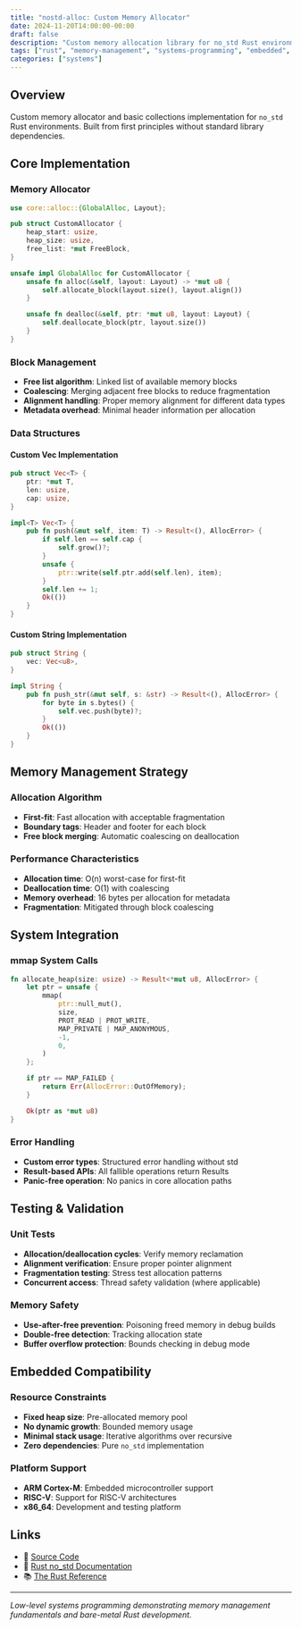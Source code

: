 ```yaml
---
title: "nostd-alloc: Custom Memory Allocator"
date: 2024-11-20T14:00:00-00:00
draft: false
description: "Custom memory allocation library for no_std Rust environments"
tags: ["rust", "memory-management", "systems-programming", "embedded", "no-std"]
categories: ["systems"]
---
```


## Overview

Custom memory allocator and basic collections implementation for `no_std` Rust
environments. Built from first principles without standard library dependencies.

## Core Implementation

### Memory Allocator

```rust
use core::alloc::{GlobalAlloc, Layout};

pub struct CustomAllocator {
    heap_start: usize,
    heap_size: usize,
    free_list: *mut FreeBlock,
}

unsafe impl GlobalAlloc for CustomAllocator {
    unsafe fn alloc(&self, layout: Layout) -> *mut u8 {
        self.allocate_block(layout.size(), layout.align())
    }

    unsafe fn dealloc(&self, ptr: *mut u8, layout: Layout) {
        self.deallocate_block(ptr, layout.size())
    }
}
```

### Block Management

- **Free list algorithm**: Linked list of available memory blocks
- **Coalescing**: Merging adjacent free blocks to reduce fragmentation
- **Alignment handling**: Proper memory alignment for different data types
- **Metadata overhead**: Minimal header information per allocation

### Data Structures

#### Custom Vec Implementation

```rust
pub struct Vec<T> {
    ptr: *mut T,
    len: usize,
    cap: usize,
}

impl<T> Vec<T> {
    pub fn push(&mut self, item: T) -> Result<(), AllocError> {
        if self.len == self.cap {
            self.grow()?;
        }
        unsafe {
            ptr::write(self.ptr.add(self.len), item);
        }
        self.len += 1;
        Ok(())
    }
}
```

#### Custom String Implementation

```rust
pub struct String {
    vec: Vec<u8>,
}

impl String {
    pub fn push_str(&mut self, s: &str) -> Result<(), AllocError> {
        for byte in s.bytes() {
            self.vec.push(byte)?;
        }
        Ok(())
    }
}
```

## Memory Management Strategy

### Allocation Algorithm

- **First-fit**: Fast allocation with acceptable fragmentation
- **Boundary tags**: Header and footer for each block
- **Free block merging**: Automatic coalescing on deallocation

### Performance Characteristics

- **Allocation time**: O(n) worst-case for first-fit
- **Deallocation time**: O(1) with coalescing
- **Memory overhead**: 16 bytes per allocation for metadata
- **Fragmentation**: Mitigated through block coalescing

## System Integration

### mmap System Calls

```rust
fn allocate_heap(size: usize) -> Result<*mut u8, AllocError> {
    let ptr = unsafe {
        mmap(
            ptr::null_mut(),
            size,
            PROT_READ | PROT_WRITE,
            MAP_PRIVATE | MAP_ANONYMOUS,
            -1,
            0,
        )
    };

    if ptr == MAP_FAILED {
        return Err(AllocError::OutOfMemory);
    }

    Ok(ptr as *mut u8)
}
```

### Error Handling

- **Custom error types**: Structured error handling without std
- **Result-based APIs**: All fallible operations return Results
- **Panic-free operation**: No panics in core allocation paths

## Testing & Validation

### Unit Tests

- **Allocation/deallocation cycles**: Verify memory reclamation
- **Alignment verification**: Ensure proper pointer alignment
- **Fragmentation testing**: Stress test allocation patterns
- **Concurrent access**: Thread safety validation (where applicable)

### Memory Safety

- **Use-after-free prevention**: Poisoning freed memory in debug builds
- **Double-free detection**: Tracking allocation state
- **Buffer overflow protection**: Bounds checking in debug mode

## Embedded Compatibility

### Resource Constraints

- **Fixed heap size**: Pre-allocated memory pool
- **No dynamic growth**: Bounded memory usage
- **Minimal stack usage**: Iterative algorithms over recursive
- **Zero dependencies**: Pure `no_std` implementation

### Platform Support

- **ARM Cortex-M**: Embedded microcontroller support
- **RISC-V**: Support for RISC-V architectures
- **x86_64**: Development and testing platform

## Links

- 📁 [Source Code](https://github.com/jmccrystal/nostd-alloc)
- 🦀
  [Rust no_std Documentation](https://docs.rust-embedded.org/book/intro/no-std.html)
- 📚 [The Rust Reference](https://doc.rust-lang.org/reference/)

---

_Low-level systems programming demonstrating memory management fundamentals and
bare-metal Rust development._
